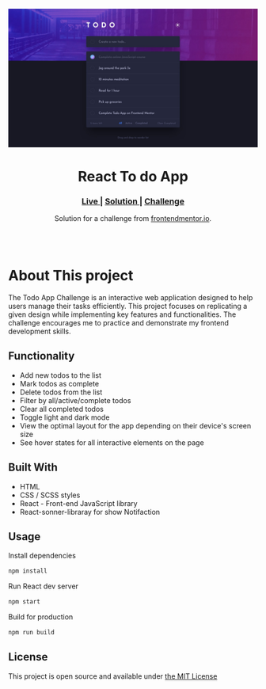 ![](./src/assets/design/desktop-design-dark.jpg)

<h1 align="center">React To do App</h1>

<div align="center">
  <h3>
    <a href="https://todo-list-react-five-eta.vercel.app/" color="white">
      Live
    </a>
    <span> | </span>
    <a href="#">
      Solution
    </a>
   <span> | </span>
    <a href="https://www.frontendmentor.io/challenges/todo-app-Su1_KokOW" >
      Challenge
    </a>
  </h3>
</div>
<div align="center">
   Solution for a challenge from  <a href="https://www.frontendmentor.io/" target="_blank">frontendmentor.io</a>.
</div>
<br>
<br>
<br>

# About This project

The Todo App Challenge is an interactive web application designed to help users manage their tasks efficiently. This project focuses on replicating a given design while implementing key features and functionalities. The challenge encourages me to practice and demonstrate my frontend development skills.

## Functionality

- Add new todos to the list
- Mark todos as complete
- Delete todos from the list
- Filter by all/active/complete todos
- Clear all completed todos
- Toggle light and dark mode
- View the optimal layout for the app depending on their device's screen size
- See hover states for all interactive elements on the page

## Built With

- HTML
- CSS / SCSS styles
- React - Front-end JavaScript library
- React-sonner-libraray for show Notifaction 

## Usage

Install dependencies

```bash
npm install
```

Run React dev server

```bash
npm start
```

Build for production

```bash
npm run build
```

## License

This project is open source and available under [the MIT License](https://opensource.org/licenses/MIT)
